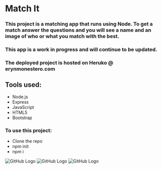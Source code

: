 # Match It

### This project is a matching app that runs using Node. To get a match answer the questions and you will see a name and an image of who or what you match with the best.
### This app is a work in progress and will continue to be updated.
### The deployed project is hosted on Heruko @ erynmonestero.com
## Tools used:
* Node.js
* Express
* JavaScript
* HTML5
* Bootstrap

### To use this project:
* Clone the repo
* npm init
* npm i

![GitHub Logo](https://github.com/erynjohn/match-it/blob/master/wireframe/Web%201920%20%E2%80%93%201.png)
![GitHub Logo](https://github.com/erynjohn/match-it/blob/master/wireframe/Web%201920%20%E2%80%93%202.png)
![GitHub Logo](https://github.com/erynjohn/match-it/blob/master/wireframe/Web%201920%20%E2%80%93%203.png)

